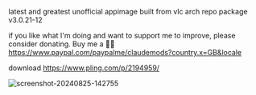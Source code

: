 latest and greatest unofficial appimage built from vlc arch repo package
v3.0.21-12

if you like what I'm doing and want to support me to improve, please consider donating.
Buy me a 🍕🥧 https://www.paypal.com/paypalme/claudemods?country.x=GB&locale

download 
https://www.pling.com/p/2194959/

![screenshot-20240825-142755](https://github.com/user-attachments/assets/a0b78a96-1985-4a24-80a6-565d00824491)
